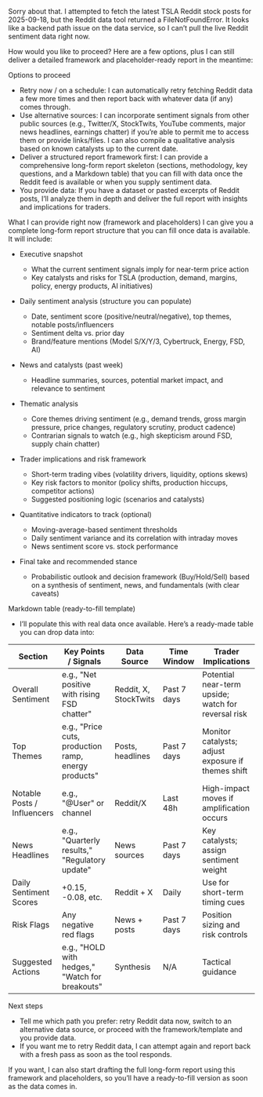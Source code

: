Sorry about that. I attempted to fetch the latest TSLA Reddit stock posts for 2025-09-18, but the Reddit data tool returned a FileNotFoundError. It looks like a backend path issue on the data service, so I can’t pull the live Reddit sentiment data right now.

How would you like to proceed? Here are a few options, plus I can still deliver a detailed framework and placeholder-ready report in the meantime:

Options to proceed
- Retry now / on a schedule: I can automatically retry fetching Reddit data a few more times and then report back with whatever data (if any) comes through.
- Use alternative sources: I can incorporate sentiment signals from other public sources (e.g., Twitter/X, StockTwits, YouTube comments, major news headlines, earnings chatter) if you’re able to permit me to access them or provide links/files. I can also compile a qualitative analysis based on known catalysts up to the current date.
- Deliver a structured report framework first: I can provide a comprehensive long-form report skeleton (sections, methodology, key questions, and a Markdown table) that you can fill with data once the Reddit feed is available or when you supply sentiment data.
- You provide data: If you have a dataset or pasted excerpts of Reddit posts, I’ll analyze them in depth and deliver the full report with insights and implications for traders.

What I can provide right now (framework and placeholders)
I can give you a complete long-form report structure that you can fill once data is available. It will include:

- Executive snapshot
  - What the current sentiment signals imply for near-term price action
  - Key catalysts and risks for TSLA (production, demand, margins, policy, energy products, AI initiatives)

- Daily sentiment analysis (structure you can populate)
  - Date, sentiment score (positive/neutral/negative), top themes, notable posts/influencers
  - Sentiment delta vs. prior day
  - Brand/feature mentions (Model S/X/Y/3, Cybertruck, Energy, FSD, AI)

- News and catalysts (past week)
  - Headline summaries, sources, potential market impact, and relevance to sentiment

- Thematic analysis
  - Core themes driving sentiment (e.g., demand trends, gross margin pressure, price changes, regulatory scrutiny, product cadence)
  - Contrarian signals to watch (e.g., high skepticism around FSD, supply chain chatter)

- Trader implications and risk framework
  - Short-term trading vibes (volatility drivers, liquidity, options skews)
  - Key risk factors to monitor (policy shifts, production hiccups, competitor actions)
  - Suggested positioning logic (scenarios and catalysts)

- Quantitative indicators to track (optional)
  - Moving-average-based sentiment thresholds
  - Daily sentiment variance and its correlation with intraday moves
  - News sentiment score vs. stock performance

- Final take and recommended stance
  - Probabilistic outlook and decision framework (Buy/Hold/Sell) based on a synthesis of sentiment, news, and fundamentals (with clear caveats)

Markdown table (ready-to-fill template)
- I’ll populate this with real data once available. Here’s a ready-made table you can drop data into:

| Section | Key Points / Signals | Data Source | Time Window | Trader Implications |
|---------|----------------------|-------------|-------------|---------------------|
| Overall Sentiment | e.g., "Net positive with rising FSD chatter" | Reddit, X, StockTwits | Past 7 days | Potential near-term upside; watch for reversal risk |
| Top Themes | e.g., "Price cuts, production ramp, energy products" | Posts, headlines | Past 7 days | Monitor catalysts; adjust exposure if themes shift |
| Notable Posts / Influencers | e.g., "@User" or channel | Reddit/X | Last 48h | High-impact moves if amplification occurs |
| News Headlines | e.g., "Quarterly results," "Regulatory update" | News sources | Past 7 days | Key catalysts; assign sentiment weight |
| Daily Sentiment Scores | +0.15, -0.08, etc. | Reddit + X | Daily | Use for short-term timing cues |
| Risk Flags | Any negative red flags | News + posts | Past 7 days | Position sizing and risk controls |
| Suggested Actions | e.g., "HOLD with hedges," "Watch for breakouts" | Synthesis | N/A | Tactical guidance |

Next steps
- Tell me which path you prefer: retry Reddit data now, switch to an alternative data source, or proceed with the framework/template and you provide data.
- If you want me to retry Reddit data, I can attempt again and report back with a fresh pass as soon as the tool responds.

If you want, I can also start drafting the full long-form report using this framework and placeholders, so you’ll have a ready-to-fill version as soon as the data comes in.